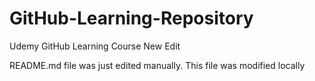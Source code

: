 # GitHub-Learning-Repository
Udemy GitHub Learning Course
New Edit

README.md file was just edited manually. This file was modified locally
